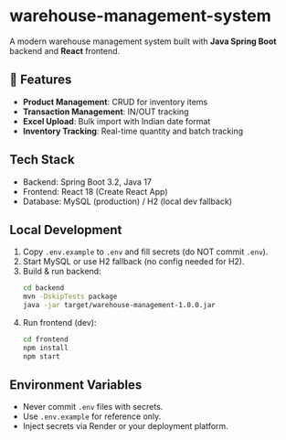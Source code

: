 # warehouse-management-system

A modern warehouse management system built with **Java Spring Boot** backend and **React** frontend.

## 🚀 Features

- **Product Management**: CRUD for inventory items
- **Transaction Management**: IN/OUT tracking
- **Excel Upload**: Bulk import with Indian date format
- **Inventory Tracking**: Real-time quantity and batch tracking

## Tech Stack

- Backend: Spring Boot 3.2, Java 17
- Frontend: React 18 (Create React App)
- Database: MySQL (production) / H2 (local dev fallback)

## Local Development

1. Copy `.env.example` to `.env` and fill secrets (do NOT commit `.env`).
2. Start MySQL or use H2 fallback (no config needed for H2).
3. Build & run backend:
   ```bash
   cd backend
   mvn -DskipTests package
   java -jar target/warehouse-management-1.0.0.jar
   ```
4. Run frontend (dev):
   ```bash
   cd frontend
   npm install
   npm start
   ```



## Environment Variables

- Never commit `.env` files with secrets.
- Use `.env.example` for reference only.
- Inject secrets via Render or your deployment platform.

